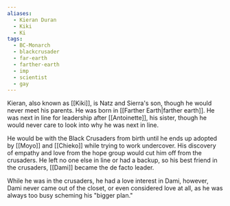 ```yaml
---
aliases:
  - Kieran Duran
  - Kiki
  - Ki
tags:
  - BC-Monarch
  - blackcrusader
  - far-earth
  - farther-earth
  - imp
  - scientist
  - gay
---
```

Kieran, also known as [[Kiki]], is Natz and Sierra's son, though he would never meet his parents. He was born in [[Farther Earth|farther earth]]. He was next in line for leadership after [[Antoinette]], his sister, though he would never care to look into why he was next in line.

He would be with the Black Crusaders from birth until he ends up adopted by [[Moyo]] and [[Chieko]] while trying to work undercover. His discovery of empathy and love from the hope group would cut him off from the crusaders. He left no one else in line or had a backup, so his best friend in the crusaders, [[Dami]] became the de facto leader. 

While he was in the crusaders, he had a love interest in Dami, however, Dami never came out of the closet, or even considered love at all, as he was always too busy scheming his "bigger plan."